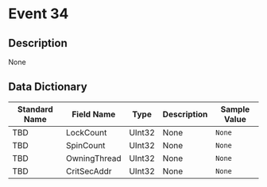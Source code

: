 # Event 34

## Description
None

## Data Dictionary
|Standard Name|Field Name|Type|Description|Sample Value|
|---|---|---|---|---|
|TBD|LockCount|UInt32|None|`None`|
|TBD|SpinCount|UInt32|None|`None`|
|TBD|OwningThread|UInt32|None|`None`|
|TBD|CritSecAddr|UInt32|None|`None`|
